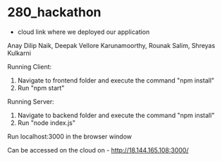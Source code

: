 # 280_hackathon

 - cloud link where we deployed our application

Anay Dilip Naik, Deepak Vellore Karunamoorthy, Rounak Salim, Shreyas Kulkarni

Running Client:
1. Navigate to frontend folder and execute the command "npm install"
2. Run "npm start"

Running Server:
1. Navigate to backend folder and execute the command "npm install"
2. Run "node index.js"

Run localhost:3000 in the browser window

Can be accessed on the cloud on - http://18.144.165.108:3000/

